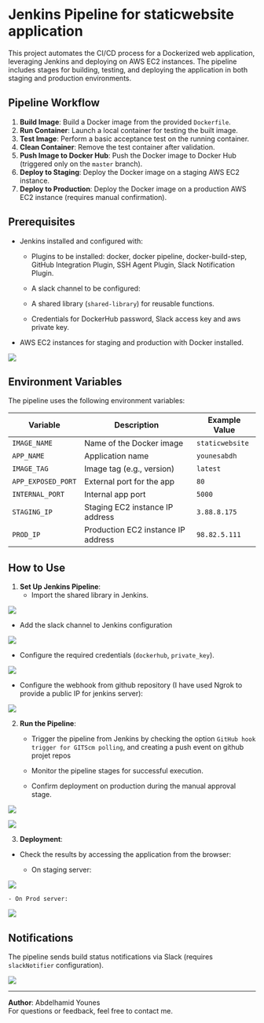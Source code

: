 # Jenkins Pipeline for staticwebsite application

This project automates the CI/CD process for a Dockerized web application, leveraging Jenkins and deploying on AWS EC2 instances. The pipeline includes stages for building, testing, and deploying the application in both staging and production environments.

## Pipeline Workflow

1. **Build Image**: Build a Docker image from the provided `Dockerfile`.
2. **Run Container**: Launch a local container for testing the built image.
3. **Test Image**: Perform a basic acceptance test on the running container.
4. **Clean Container**: Remove the test container after validation.
5. **Push Image to Docker Hub**: Push the Docker image to Docker Hub (triggered only on the `master` branch).
6. **Deploy to Staging**: Deploy the Docker image on a staging AWS EC2 instance.
7. **Deploy to Production**: Deploy the Docker image on a production AWS EC2 instance (requires manual confirmation).

## Prerequisites

- Jenkins installed and configured with:
  - Plugins to be installed: docker, docker pipeline, docker-build-step, GitHub Integration Plugin, SSH Agent Plugin, Slack Notification Plugin.

  - A slack channel to be configured:

  - A shared library (`shared-library`) for reusable functions.

  - Credentials for DockerHub password, Slack access key and aws private key.

- AWS EC2 instances for staging and production with Docker installed.

![](images/ec2_instance.png)

## Environment Variables

The pipeline uses the following environment variables:

| Variable         | Description                          | Example Value        |
|-------------------|--------------------------------------|----------------------|
| `IMAGE_NAME`      | Name of the Docker image            | `staticwebsite`      |
| `APP_NAME`        | Application name                   | `younesabdh`         |
| `IMAGE_TAG`       | Image tag (e.g., version)          | `latest`             |
| `APP_EXPOSED_PORT`| External port for the app          | `80`                 |
| `INTERNAL_PORT`   | Internal app port                  | `5000`               |
| `STAGING_IP`      | Staging EC2 instance IP address    | `3.88.8.175`         |
| `PROD_IP`         | Production EC2 instance IP address | `98.82.5.111`        |

## How to Use

1. **Set Up Jenkins Pipeline**:
   - Import the shared library in Jenkins.

![](images/shared_library.png)

   - Add the slack channel to Jenkins configuration

  ![](images/slack_jenkins.png)

   - Configure the required credentials (`dockerhub`, `private_key`).

![](images/credentials.png)

   - Configure the webhook from github repository (I have used Ngrok to provide a public IP for jenkins server):

![](images/webhook.png)

2. **Run the Pipeline**:
   - Trigger the pipeline from Jenkins by checking the option `GitHub hook trigger for GITScm polling`, and creating a push event on github projet repos 

   - Monitor the pipeline stages for successful execution.

   - Confirm deployment on production during the manual approval stage.

![](images/pipeline1.png)

![](images/pipeline2.png)

3. **Deployment**:

  - Check the results by accessing the application from the browser:

    - On staging server:

![](images/homepage_staging.png)

    - On Prod server:

![](images/homepage_prod.png)


## Notifications

The pipeline sends build status notifications via Slack (requires `slackNotifier` configuration).

![](images/slack.png)

---

**Author**: Abdelhamid Younes  
For questions or feedback, feel free to contact me.



